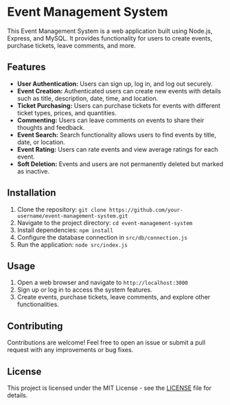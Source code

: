 # Event Management System

This Event Management System is a web application built using Node.js, Express, and MySQL. It provides functionality for users to create events, purchase tickets, leave comments, and more.

## Features

- **User Authentication:** Users can sign up, log in, and log out securely.
- **Event Creation:** Authenticated users can create new events with details such as title, description, date, time, and location.
- **Ticket Purchasing:** Users can purchase tickets for events with different ticket types, prices, and quantities.
- **Commenting:** Users can leave comments on events to share their thoughts and feedback.
- **Event Search:** Search functionality allows users to find events by title, date, or location.
- **Event Rating:** Users can rate events and view average ratings for each event.
- **Soft Deletion:** Events and users are not permanently deleted but marked as inactive.

## Installation

1. Clone the repository: `git clone https://github.com/your-username/event-management-system.git`
2. Navigate to the project directory: `cd event-management-system`
3. Install dependencies: `npm install`
4. Configure the database connection in `src/db/connection.js`
5. Run the application: `node src/index.js`

## Usage

1. Open a web browser and navigate to `http://localhost:3000`
2. Sign up or log in to access the system features.
3. Create events, purchase tickets, leave comments, and explore other functionalities.

## Contributing

Contributions are welcome! Feel free to open an issue or submit a pull request with any improvements or bug fixes.

## License

This project is licensed under the MIT License - see the [LICENSE](LICENSE) file for details.
